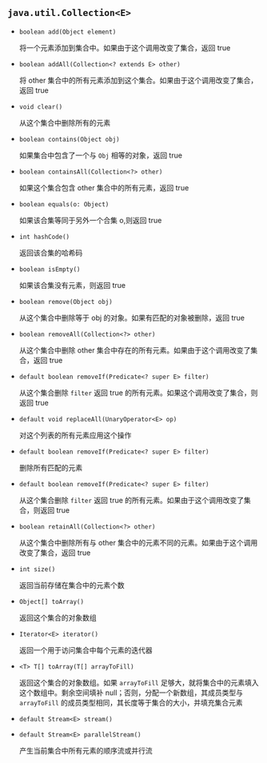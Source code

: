 ## `java.util.Collection<E>`

* `boolean add(Object element)`                 

  将一个元素添加到集合中。如果由于这个调用改变了集合，返回 true

* `boolean addAll(Collection<? extends E> other)`

  将 other 集合中的所有元素添加到这个集合。如果由于这个调用改变了集合，返回 true

* `void clear()`

  从这个集合中删除所有的元素

* `boolean contains(Object obj)`

  如果集合中包含了一个与 `Obj` 相等的对象，返回 true

* `boolean containsAll(Collection<?> other)`

  如果这个集合包含 other 集合中的所有元素，返回 true

* `boolean equals(o: Object)`       			

  如果该合集等同于另外一个合集 o,则返回 true

* `int hashCode()`                  			

  返回该合集的哈希码

* `boolean isEmpty()`                   		

  如果该合集没有元素，则返回 true

* `boolean remove(Object obj)`

  从这个集合中删除等于 obj 的对象。如果有匹配的对象被删除，返回 true

* `boolean removeAll(Collection<?> other)`

  从这个集合中删除 other 集合中存在的所有元素。如果由于这个调用改变了集合，返回 true
  
* `default boolean removeIf(Predicate<? super E> filter)`

    从这个集合删除 `filter` 返回 true 的所有元素。如果这个调用改变了集合，则返回 true
  
* `default void replaceAll(UnaryOperator<E> op)`

  对这个列表的所有元素应用这个操作
  
* `default boolean removeIf(Predicate<? super E> filter)`

  删除所有匹配的元素
  
* `default boolean removeIf(Predicate<? super E> filter)`

  从这个集合删除 `filter` 返回 true 的所有元素。如果由于这个调用改变了集合，则返回 true

* `boolean retainAll(Collection<?> other)`

  从这个集合中删除所有与 other 集合中的元素不同的元素。如果由于这个调用改变了集合，返回 true

* `int size()`			

  返回当前存储在集合中的元素个数

* `Object[] toArray()`

  返回这个集合的对象数组

* `Iterator<E> iterator()`		

  返回一个用于访问集合中每个元素的迭代器

* `<T> T[] toArray(T[] arrayToFill)`

  返回这个集合的对象数组。如果 `arrayToFill` 足够大，就将集合中的元素填入这个数组中。剩余空间填补 null；否则，分配一个新数组，其成员类型与 `arrayToFill` 的成员类型相同，其长度等于集合的大小，并填充集合元素
  
* `default Stream<E> stream()`

* `default Stream<E> parallelStream()`

    产生当前集合中所有元素的顺序流或并行流